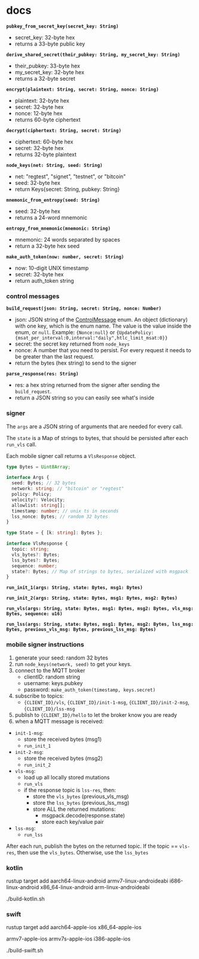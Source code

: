 # docs

**`pubkey_from_secret_key(secret_key: String)`**

- secret_key: 32-byte hex
- returns a 33-byte public key

**`derive_shared_secret(their_pubkey: String, my_secret_key: String)`**

- their_pubkey: 33-byte hex
- my_secret_key: 32-byte hex
- returns a 32-byte secret

**`encrypt(plaintext: String, secret: String, nonce: String)`**

- plaintext: 32-byte hex
- secret: 32-byte hex
- nonce: 12-byte hex
- returns 60-byte ciphertext

**`decrypt(ciphertext: String, secret: String)`**

- ciphertext: 60-byte hex
- secret: 32-byte hex
- returns 32-byte plaintext

**`node_keys(net: String, seed: String)`**

- net: "regtest", "signet", "testnet", or "bitcoin"
- seed: 32-byte hex
- return Keys{secret: String, pubkey: String}

**`mnemonic_from_entropy(seed: String)`**

- seed: 32-byte hex
- returns a 24-word mnemonic

**`entropy_from_mnemonic(mnemonic: String)`**

- mnemonic: 24 words separated by spaces
- return a 32-byte hex seed

**`make_auth_token(now: number, secret: String)`**

- now: 10-digit UNIX timestamp
- secret: 32-byte hex
- return auth_token string

### control messages

**`build_request(json: String, secret: String, nonce: Number)`**

- json: JSON string of the [ControlMessage](https://github.com/stakwork/sphinx-rs/blob/master/glyph/src/types.rs#L7) enum. An object (dictionary) with one key, which is the enum name. The value is the value inside the enum, or `null`. Example: `{Nonce:null}` or `{UpdatePolicy:{msat_per_interval:0,interval:"daily",htlc_limit_msat:0}}`
- secret: the secret key returned from `node_keys`
- nonce: A number that you need to persist. For every request it needs to be greater than the last request.
- return the bytes (hex string) to send to the signer

**`parse_response(res: String)`**

- res: a hex string returned from the signer after sending the `build_request`.
- return a JSON string so you can easily see what's inside

### signer

The `args` are a JSON string of arguments that are needed for every call.

The `state` is a Map of strings to bytes, that should be persisted after each `run_vls` call.

Each mobile signer call returns a `VlsResponse` object.

```ts
type Bytes = Uint8Array;

interface Args {
  seed: Bytes; // 32 bytes
  network: string; // "bitcoin" or "regtest"
  policy: Policy;
  velocity?: Velocity;
  allowlist: string[];
  timestamp: number; // unix ts in seconds
  lss_nonce: Bytes; // random 32 bytes
}

type State = { [k: string]: Bytes };

interface VlsResponse {
  topic: string;
  vls_bytes?: Bytes;
  lss_bytes?: Bytes;
  sequence: number;
  state?: Bytes; // Map of strings to bytes, serialized with msgpack
}
```

**`run_init_1(args: String, state: Bytes, msg1: Bytes)`**

**`run_init_2(args: String, state: Bytes, msg1: Bytes, msg2: Bytes)`**

**`run_vls(args: String, state: Bytes, msg1: Bytes, msg2: Bytes, vls_msg: Bytes, sequence: u16)`**

**`run_lss(args: String, state: Bytes, msg1: Bytes, msg2: Bytes, lss_msg: Bytes, previous_vls_msg: Bytes, previous_lss_msg: Bytes)`**

### mobile signer instructions

1. generate your seed: random 32 bytes
2. run `node_keys(network, seed)` to get your keys.
3. connect to the MQTT broker
   - clientID: random string
   - username: keys.pubkey
   - password: `make_auth_token(timestamp, keys.secret)`
4. subscribe to topics:
   - `{CLIENT_ID}/vls`, `{CLIENT_ID}/init-1-msg`, `{CLIENT_ID}/init-2-msg`, `{CLIENT_ID}/lss-msg`
5. publish to `{CLIENT_ID}/hello` to let the broker know you are ready
6. when a MQTT message is received:

- `init-1-msg`:
  - store the received bytes (msg1)
  - `run_init_1`
- `init-2-msg`:
  - store the received bytes (msg2)
  - `run_init_2`
- `vls-msg`:
  - load up all locally stored mutations
  - `run_vls`
  - if the response topic is `lss-res`, then:
    - store the `vls_bytes` (previous_vls_msg)
    - store the `lss_bytes` (previous_lss_msg)
    - store ALL the returned mutations:
      - msgpack.decode(response.state)
      - store each key/value pair
- `lss-msg`:
  - `run_lss`

After each run, publish the bytes on the returned topic. If the topic == `vls-res`, then use the `vls_bytes`. Otherwise, use the `lss_bytes`

### kotlin

rustup target add aarch64-linux-android armv7-linux-androideabi i686-linux-android x86_64-linux-android arm-linux-androideabi

./build-kotlin.sh

### swift

rustup target add aarch64-apple-ios x86_64-apple-ios

armv7-apple-ios
armv7s-apple-ios
i386-apple-ios

./build-swift.sh
